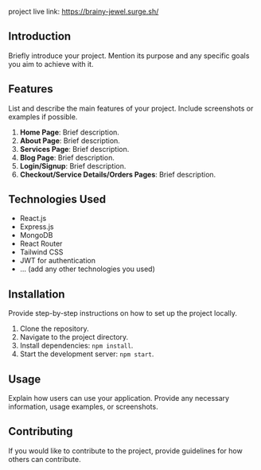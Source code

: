 project live link:   https://brainy-jewel.surge.sh/
## Introduction
Briefly introduce your project. Mention its purpose and any specific goals you aim to achieve with it.

## Features
List and describe the main features of your project. Include screenshots or examples if possible.

1. **Home Page**: Brief description.
2. **About Page**: Brief description.
3. **Services Page**: Brief description.
4. **Blog Page**: Brief description.
5. **Login/Signup**: Brief description.
6. **Checkout/Service Details/Orders Pages**: Brief description.

## Technologies Used
- React.js
- Express.js
- MongoDB
- React Router
- Tailwind CSS
- JWT for authentication
- ... (add any other technologies you used)

## Installation
Provide step-by-step instructions on how to set up the project locally.

1. Clone the repository.
2. Navigate to the project directory.
3. Install dependencies: `npm install`.
4. Start the development server: `npm start`.

## Usage
Explain how users can use your application. Provide any necessary information, usage examples, or screenshots.

## Contributing
If you would like to contribute to the project, provide guidelines for how others can contribute.
